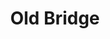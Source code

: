 ---
title: "Old Bridge"
url: /ciudad-autonoma-de-buenos-aires/old-bridge-avenida-cordoba/
shop: Kleidung
---
